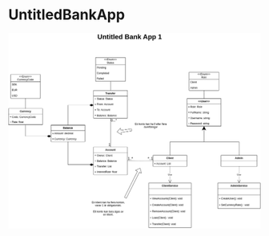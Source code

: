 # UntitledBankApp

![uml](https://raw.githubusercontent.com/ByteBears-NET23/UntitledBankApp/main/.github/images/UntitledBankApp.drawio.png)